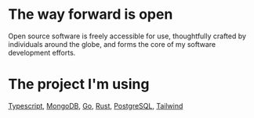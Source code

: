 # The way forward is open
Open source software is freely accessible for use, thoughtfully crafted by individuals around the globe, and forms the core of my software development efforts.

# The project I'm using
[Typescript](https://www.typescriptlang.org/), [MongoDB](https://www.mongodb.com/), [Go](https://go.dev/), [Rust](https://www.rust-lang.org/), [PostgreSQL](https://www.postgresql.org/), [Tailwind](https://tailwindcss.com/)
